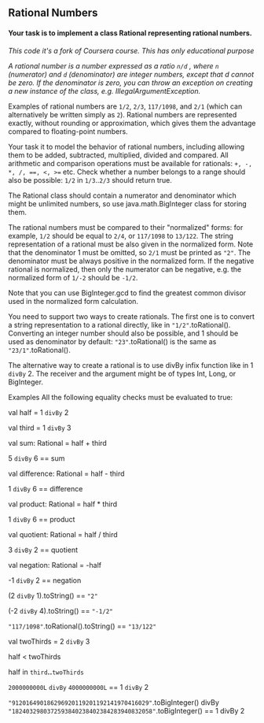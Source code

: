 ## Rational Numbers

#### Your task is to implement a class Rational representing rational numbers. 
*This code it's a fork of Coursera course. This has only educational purpose*


*A rational number is a number expressed as a ratio `n/d` , where `n` (numerator) and `d` (denominator) are integer numbers, except that d cannot be zero. If the denominator is zero, you can throw an exception on creating a new instance of the class, e.g. IllegalArgumentException.*

Examples of rational numbers are `1/2`, `2/3`, `117/1098`, and `2/1` (which can alternatively be written simply as `2`). Rational numbers are represented exactly, without rounding or approximation, which gives them the advantage compared to floating-point numbers.

Your task it to model the behavior of rational numbers, including allowing them to be added, subtracted, multiplied, divided and compared. All arithmetic and comparison operations must be available for rationals: `+, -, *, /, ==, <, >=` etc. Check whether a number belongs to a range should also be possible: `1/2` in `1/3`..`2/3` should return true.

The Rational class should contain a numerator and denominator which might be unlimited numbers, so use java.math.BigInteger class for storing them.

The rational numbers must be compared to their "normalized" forms: for example, `1/2` should be equal to `2/4`, or `117/1098` to `13/122`. The string representation of a rational must be also given in the normalized form. Note that the denominator 1 must be omitted, so `2/1` must be printed as `"2"`. The denominator must be always positive in the normalized form. If the negative rational is normalized, then only the numerator can be negative, e.g. the normalized form of `1/-2` should be `-1/2`.

Note that you can use BigInteger.gcd to find the greatest common divisor used in the normalized form calculation.

You need to support two ways to create rationals. The first one is to convert a string representation to a rational directly, like in `"1/2"`.toRational(). Converting an integer number should also be possible, and 1 should be used as denominator by default: `"23"`.toRational() is the same as `"23/1"`.toRational().

The alternative way to create a rational is to use divBy infix function like in 1 `divBy` 2. The receiver and the argument might be of types Int, Long, or BigInteger.

Examples
All the following equality checks must be evaluated to true:

val half = 1 `divBy` 2

val third = 1 `divBy` 3

val sum: Rational = half + third

5 `divBy` 6 == sum

val difference: Rational = half - third

1 `divBy` 6 == difference

val product: Rational = half * third

1 `divBy` 6 == product

val quotient: Rational = half / third

3 `divBy` 2 == quotient

val negation: Rational = -half

-1 `divBy` 2 == negation

(2 `divBy` 1).toString() == `"2"`

(-2 `divBy` 4).toString() == `"-1/2"`

`"117/1098"`.toRational().toString() == `"13/122"`

val twoThirds = 2 `divBy` 3

half < twoThirds

half in `third`**..**`twoThirds`

`2000000000L` `divBy` `4000000000L` == 1 `divBy` 2

`"912016490186296920119201192141970416029"`.toBigInteger() divBy
    `"1824032980372593840238402384283940832058"`.toBigInteger() == 1 divBy 2
